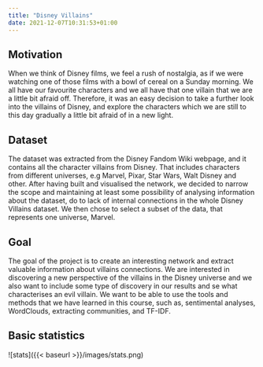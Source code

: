 ```yaml
---
title: "Disney Villains"
date: 2021-12-07T10:31:53+01:00
---
```



## Motivation
When we think of Disney films, we feel a rush of nostalgia, as if we were watching one of those films with a bowl of cereal on a Sunday morning. We all have our favourite characters and we all have that one villain that we are a little bit afraid off. Therefore, it was an easy decision to take a further look into the villains of Disney, and explore the characters which we are still to this day gradually a little bit afraid of in a new light.


## Dataset

The dataset was extracted from the Disney Fandom Wiki webpage, and it contains all the character villains from Disney. That includes characters from different universes, e.g Marvel, Pixar, Star Wars, Walt Disney and other. After having built and visualised the network, we decided to narrow the scope and maintaining at least some possibility of analysing information about the dataset, do to lack of internal connections in the whole Disney Villains dataset. We then chose to select a subset of the data, that represents one universe, Marvel.

## Goal

The goal of the project is to create an interesting network and extract valuable information about villains connections. We are interested in discovering a new perspective of the villains in the Disney universe and we also want to include some type of discovery in our results and se what characterises an evil villain. We want to be able to use the tools and methods that we have learned in this course, such as, sentimental analyses, WordClouds, extracting communities, and TF-IDF.


## Basic statistics

![stats]({{< baseurl >}}/images/stats.png)



